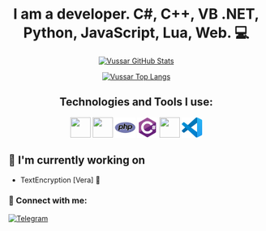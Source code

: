 <h1 align="center">
I am a developer. C#, C++, VB .NET, Python, JavaScript, Lua, Web. 💻
</h2> 

<div align="center">

[![Vussar GitHub Stats](https://github-readme-stats.vercel.app/api?username=Vussar&show_icons=true&title_color=fff&bg_color=000&icon_color=fff&border_radius=20&hide_border=true&text_color=ff3030)](https://github.com/Vussar)

 [![Vussar Top Langs](https://github-readme-stats.vercel.app/api/top-langs/?username=Vussar&layout=compact&show_icons=true&title_color=FFF&bg_color=000&icon_color=FFF&border_radius=10&hide_border=true&text_color=00CF91)](https://github.com/Vussar)
  
  
  ## Technologies and Tools I use:

[<img src='https://i.giphy.com/media/LMt9638dO8dftAjtco/100.webp' width='40' height='40' />](https://python.org/)
[<img src='https://i.giphy.com/media/ln7z2eWriiQAllfVcn/200.webp' width='40' height='40' />](https://nodejs.org/)
[<img src='https://raw.githubusercontent.com/devicons/devicon/master/icons/php/php-original.svg' width='40' height='40' />](https://www.php.net/)
[<img src='https://raw.githubusercontent.com/devicons/devicon/master/icons/csharp/csharp-original.svg' width='40' height='40' />](https://docs.microsoft.com/en-us/dotnet/csharp/)
<img src='https://upload.wikimedia.org/wikipedia/commons/thumb/1/18/ISO_C%2B%2B_Logo.svg/1822px-ISO_C%2B%2B_Logo.svg.png' width='40' height='40' />
[<img src='https://raw.githubusercontent.com/devicons/devicon/master/icons/vscode/vscode-original.svg' width='40' height='40' />](https://marketplace.visualstudio.com/items?itemName=i007c.00-team-theme)
</div>

## 🔭 I'm currently working on

- TextEncryption [Vera] 🤫

### 🤝 Connect with me:

[![Telegram](https://upload.wikimedia.org/wikipedia/commons/thumb/8/83/Telegram_2019_Logo.svg/80px-Telegram_2019_Logo.svg.png)](https://t.me/Vussar)
